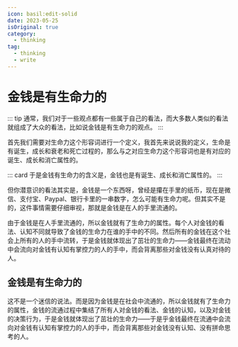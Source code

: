 ```yaml
---
icon: basil:edit-solid
date: 2023-05-25
isOriginal: true
category:
  - thinking
tag:
  - thinking
  - write
---
```


# 金钱是有生命力的

::: tip
通常，我们对于一些观点都有一些属于自己的看法，而大多数人类似的看法就组成了大众的看法，比如说金钱是有生命力的观点。
:::

首先我们需要对生命力这个形容词进行一个定义，我首先来说说我的定义，生命是有诞生，成长和衰老和死亡过程的，那么与之对应生命力这个形容词也是有对应的诞生、成长和消亡属性的。

::: card
于是金钱有生命力的含义是，金钱也是有诞生、成长和消亡属性的。
:::

但你潜意识的看法其实是，金钱是一个东西呀，曾经是攥在手里的纸币，现在是微信、支付宝、Paypal、银行卡里的一串数字，怎么可能有生命力呢。但其实不是的，这件事情需要仔细审视，那就是金钱是在人的手里流通的。

由于金钱是在人手里流通的，所以金钱就有了生命力的属性。每个人对金钱的看法、认知不同就导致了金钱的生命力在谁的手中的不同。然后所有的金钱在这个社会上所有的人的手中流转，于是金钱就体现出了茁壮的生命力——金钱最终在流动中会流向对金钱有认知有掌控力的人的手中，而会背离那些对金钱没有认真对待的人。

## 金钱是有生命力的

这不是一个迷信的说法。而是因为金钱是在社会中流通的，所以金钱就有了生命力的属性，金钱的流通过程中集结了所有人对金钱的看法、金钱的认知，以及对金钱的决策行为，于是金钱就体现出了茁壮的生命力——于是乎金钱最终在流通中会流向对金钱有认知有掌控力的人的手中，而会背离那些对金钱没有认知、没有拼命思考的人。